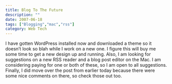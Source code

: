 ```yaml
---
title: Blog To The Future
description: ""
date: 2007-06-18
tags: ["Blogging","mac","rss"]
category: Web Tech
---
```



I have gotten WordPress installed now and downloaded a theme so it doesn’t look so blah while I work on a new one.  I figure this will buy me some time to get a new design up and running.  Also, I am looking for suggestions on a new RSS reader and a blog post editor on the Mac.  I am considering paying for one or both of these, so I am open to all suggestions.  Finally, I did move over the post from earlier today because there were some nice comments on there, so check those out too.
